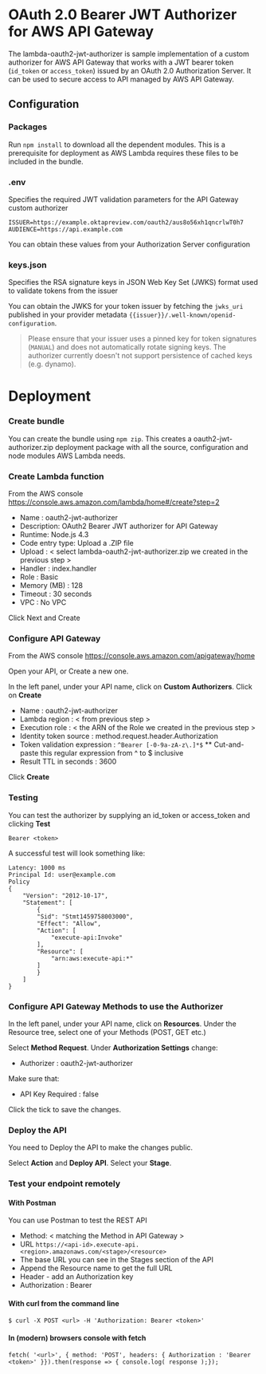 
# OAuth 2.0 Bearer JWT Authorizer for AWS API Gateway

The lambda-oauth2-jwt-authorizer is sample implementation of a custom authorizer for AWS API Gateway that works with a JWT bearer token (`id_token` or `access_token`) issued by an OAuth 2.0 Authorization Server.  It can be used to secure access to API managed by AWS API Gateway.

## Configuration

### Packages

Run `npm install` to download all the dependent modules. This is a prerequisite for deployment as AWS Lambda requires these files to be included in the bundle.

### .env

Specifies the required JWT validation parameters for the API Gateway custom authorizer

```
ISSUER=https://example.oktapreview.com/oauth2/aus8o56xh1qncrlwT0h7
AUDIENCE=https://api.example.com
```

You can obtain these values from your Authorization Server configuration

### keys.json

Specifies the RSA signature keys in JSON Web Key Set (JWKS) format used to validate tokens from the issuer

You can obtain the JWKS for your token issuer by fetching the `jwks_uri` published in your provider metadata `{{issuer}}/.well-known/openid-configuration`.

> Please ensure that your issuer uses a pinned key for token signatures (`MANUAL`) and does not automatically rotate signing keys.  The authorizer currently doesn't not support persistence of cached keys (e.g. dynamo).

# Deployment

### Create bundle

You can create the bundle using `npm zip`. This creates a oauth2-jwt-authorizer.zip deployment package with all the source, configuration and node modules AWS Lambda needs.

### Create Lambda function

From the AWS console https://console.aws.amazon.com/lambda/home#/create?step=2

* Name : oauth2-jwt-authorizer
* Description: OAuth2 Bearer JWT authorizer for API Gateway
* Runtime: Node.js 4.3
* Code entry type: Upload a .ZIP file
* Upload : < select lambda-oauth2-jwt-authorizer.zip we created in the previous step >
* Handler : index.handler
* Role :  Basic
* Memory (MB) : 128
* Timeout : 30 seconds
* VPC : No VPC

Click Next and Create

### Configure API Gateway

From the AWS console https://console.aws.amazon.com/apigateway/home

Open your API, or Create a new one.

In the left panel, under your API name, click on **Custom Authorizers**. Click on **Create**

* Name : oauth2-jwt-authorizer
* Lambda region : < from previous step >
* Execution role : < the ARN of the Role we created in the previous step >
* Identity token source : method.request.header.Authorization
* Token validation expression : ```^Bearer [-0-9a-zA-z\.]*$```
** Cut-and-paste this regular expression from ^ to $ inclusive
* Result TTL in seconds : 3600

Click **Create**

### Testing

You can test the authorizer by supplying an id_token or access_token and clicking **Test**

    Bearer <token>

A successful test will look something like:

    Latency: 1000 ms
    Principal Id: user@example.com
    Policy
    {
        "Version": "2012-10-17",
        "Statement": [
            {
            "Sid": "Stmt1459758003000",
            "Effect": "Allow",
            "Action": [
                "execute-api:Invoke"
            ],
            "Resource": [
                "arn:aws:execute-api:*"
            ]
            }
        ]
    }

### Configure API Gateway Methods to use the Authorizer

In the left panel, under your API name, click on **Resources**.
Under the Resource tree, select one of your Methods (POST, GET etc.)

Select **Method Request**. Under **Authorization Settings** change:

* Authorizer : oauth2-jwt-authorizer

Make sure that:

* API Key Required : false

Click the tick to save the changes.

### Deploy the API

You need to Deploy the API to make the changes public.

Select **Action** and **Deploy API**. Select your **Stage**.

### Test your endpoint remotely

#### With Postman

You can use Postman to test the REST API

* Method: < matching the Method in API Gateway >
* URL `https://<api-id>.execute-api.<region>.amazonaws.com/<stage>/<resource>`
 * The base URL you can see in the Stages section of the API
 * Append the Resource name to get the full URL
* Header - add an Authorization key
 * Authorization : Bearer <token>

#### With curl from the command line

    $ curl -X POST <url> -H 'Authorization: Bearer <token>'

#### In (modern) browsers console with fetch

    fetch( '<url>', { method: 'POST', headers: { Authorization : 'Bearer <token>' }}).then(response => { console.log( response );});
